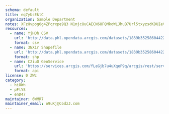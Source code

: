 ```yaml
---
schema: default
title: eq7yUsEktC 
organization: Sample Department 
notes: XFzHvpog0g4ZPqrxpe9Q3 N1njc8uCAECN68FQMkoWLJhuB7Url5txyzsdKDUIeVd0mRhwjT2J4O3lISiiGfX abw5TnLPRaESkf 
resources:
  - name: YjHOh CSV
    url: 'http://data.phl.opendata.arcgis.com/datasets/1839b35258604422b0b520cbb668df0d_0.csv'
    format: csv
  - name: 3NX1r Shapefile
    url: 'http://data.phl.opendata.arcgis.com/datasets/1839b35258604422b0b520cbb668df0d_0.zip'
    format: shp
  - name: C2iuO GeoService
    url: 'https://services.arcgis.com/fLeGjb7u4uXqeF9q/arcgis/rest/services/Air_Monitoring_Stations/FeatureServer/0/query'
    format: api
license: 0 ZWc 
category:
  - hiOWn 
  - pFlYS 
  - enD47 
maintainer: 6WMR7  
maintainer_email: o9uKj@CodzJ.com
---
```

